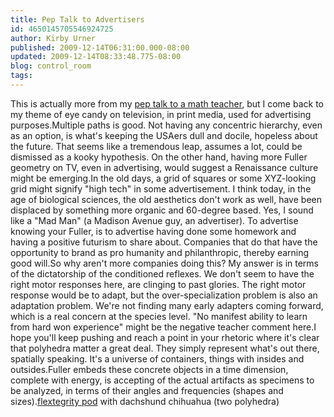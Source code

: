 ```yaml
---
title: Pep Talk to Advertisers
id: 4650145705546924725
author: Kirby Urner
published: 2009-12-14T06:31:00.000-08:00
updated: 2009-12-14T08:33:48.775-08:00
blog: control_room
tags: 
---
```


This is actually more from my [pep talk to a math teacher](http://worldgame.blogspot.com/2009/12/pep-talk-to-math-teacher.html), but I come back to my theme of eye candy on television, in print media, used for advertising purposes.Multiple paths is good. Not having any concentric hierarchy, even as an option, is what's keeping the USAers dull and docile, hopeless about the future. That seems like a tremendous leap, assumes a lot, could be dismissed as a kooky hypothesis. On the other hand, having more Fuller geometry on TV, even in advertising, would suggest a Renaissance culture might be emerging.In the old days, a grid of squares or some XYZ-looking grid might signify "high tech" in some advertisement. I think today, in the age of biological sciences, the old aesthetics don't work as well, have been displaced by something more organic and 60-degree based. Yes, I sound like a "Mad Man" (a Madison Avenue guy, an advertiser). To advertise knowing your Fuller, is to advertise having done some homework and having a positive futurism to share about. Companies that do that have the opportunity to brand as pro humanity and philanthropic, thereby earning good will.So why aren't more companies doing this? My answer is in terms of the dictatorship of the conditioned reflexes. We don't seem to have the right motor responses here, are clinging to past glories. The right motor response would be to adapt, but the over-specialization problem is also an adaptation problem. We're not finding many early adapters coming forward, which is a real concern at the species level. "No manifest ability to learn from hard won experience" might be the negative teacher comment here.I hope you'll keep pushing and reach a point in your rhetoric where it's clear that polyhedra matter a great deal. They simply represent what's out there, spatially speaking. It's a universe of containers, things with insides and outsides.Fuller embeds these concrete objects in a time dimension, complete with energy, is accepting of the actual artifacts as specimens to be analyzed, in terms of their angles and frequencies (shapes and sizes).[](https://blogger.googleusercontent.com/img/b/R29vZ2xl/AVvXsEiDH8mQz136cR7hQbpMFyv5t5BOTK_Gd6MIOVRt-VgCDXk5SNOLNXbkBczLrLDfz1Qt7fZkCh2oxLWfJfUkkXMM6ZNuUU3VvUHm_6fPeJWKRuiUpqa52Z48UjkbUu8z9Gmt-9dw/s1600-h/PC130042.JPG)[flextegrity pod](http://www.flextegrity.com/) with dachshund chihuahua (two polyhedra)